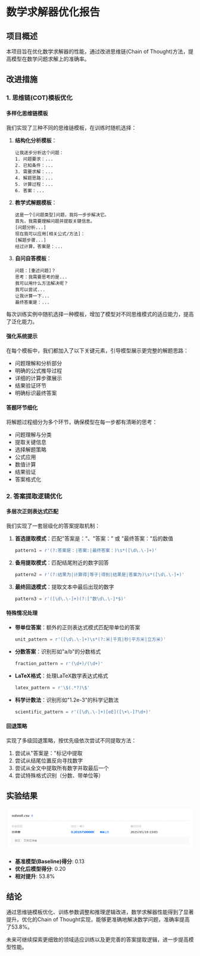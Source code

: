 # 数学求解器优化报告

## 项目概述

本项目旨在优化数学求解器的性能，通过改进思维链(Chain of Thought)方法，提高模型在数学问题求解上的准确率。

## 改进措施

### 1. 思维链(COT)模板优化

#### 多样化思维链模板

我们实现了三种不同的思维链模板，在训练时随机选择：

1. **结构化分析模板**：
   ```
   让我逐步分析这个问题：
   1. 问题要求：...
   2. 已知条件：...
   3. 需要求解：...
   4. 解题思路：...
   5. 计算过程：...
   6. 答案：...
   ```

2. **教学式解题模板**：
   ```
   这是一个[问题类型]问题，我将一步步解决它。
   首先，我需要理解问题并提取关键信息。
   [问题分析...]
   现在我可以应用[相关公式/方法]：
   [解题步骤...]
   经过计算，答案是：...
   ```

3. **自问自答模板**：
   ```
   问题：[重述问题]？
   思考：我需要思考的是...
   我可以用什么方法解决呢？
   我可以尝试...
   让我计算一下...
   最终答案是：...
   ```

每次训练实例中随机选择一种模板，增加了模型对不同思维模式的适应能力，提高了泛化能力。

#### 强化系统提示

在每个模板中，我们都加入了以下关键元素，引导模型展示更完整的解题思路：

- 问题理解和分析部分
- 明确的公式推导过程
- 详细的计算步骤展示
- 结果验证环节
- 明确标识最终答案

#### 答题环节细化

将解题过程细分为多个环节，确保模型在每一步都有清晰的思考：
- 问题理解与分类
- 提取关键信息
- 选择解题策略
- 公式应用
- 数值计算
- 结果验证
- 答案格式化

### 2. 答案提取逻辑优化

#### 多层次正则表达式匹配

我们实现了一套层级化的答案提取机制：

1. **首选提取模式**：匹配"答案是："、"答案：" 或 "最终答案："后的数值
   ```python
   pattern1 = r'(?:答案是：|答案:|最终答案：)\s*([\d\.\-]+)'
   ```

2. **备用提取模式**：匹配结尾附近的数字回答
   ```python
   pattern2 = r'(?:结果为|计算得|等于|得到|结果是|答案为)\s*([\d\.\-]+)'
   ```

3. **最终回退模式**：提取文本中最后出现的数字
   ```python
   pattern3 = r'([\d\.\-]+)(?:[^数\d\.\-]*$)'
   ```

#### 特殊情况处理

- **带单位答案**：额外的正则表达式模式匹配带单位的答案
  ```python
  unit_pattern = r'([\d\.\-]+)\s*(?:米|千克|秒|平方米|立方米)'
  ```

- **分数答案**：识别形如"a/b"的分数格式
  ```python
  fraction_pattern = r'(\d+)/(\d+)'
  ```

- **LaTeX格式**：处理LaTeX数学表达式格式
  ```python
  latex_pattern = r'\$(.*?)\$'
  ```

- **科学计数法**：识别形如"1.2e-3"的科学记数法
  ```python
  scientific_pattern = r'([\d\.\-]+)[eE]([\+\-]?\d+)'
  ```

#### 回退策略

实现了多级回退策略，按优先级依次尝试不同提取方法：
1. 尝试从"答案是："标记中提取
2. 尝试从结尾位置反向寻找数字
3. 尝试从全文中提取所有数字并取最后一个
4. 尝试特殊格式识别（分数、带单位等）

## 实验结果

![1747634247541](image/Report/1747634247541.png)

- **基准模型(Baseline)得分**: 0.13
- **优化后模型得分**: 0.20
- **相对提升**: 53.8%

## 结论

通过思维链模板优化、训练参数调整和推理逻辑改进，数学求解器性能得到了显著提升。优化的Chain of Thought实现，能够更准确地解决数学问题，准确率提高了53.8%。

未来可继续探索更细致的领域适应训练以及更完善的答案提取逻辑，进一步提高模型性能。
